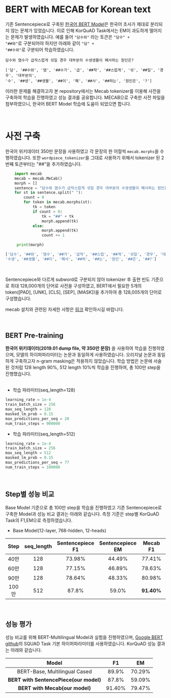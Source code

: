 # BERT with MECAB for Korean text

기존 Sentencepiece로 구축된 [한국어 BERT Model](https://github.com/yeontaek/BERT-Korean-Model)은 한국어 조사가 제대로 분리되지 않는 문제가 있었습니다. 이로 인해 KorQuAD Task에서는 EM이 과도하게 떨어지는 문제가 발생하였습니다. 예를 들어 <code>"담수와"</code> 라는 토큰은 <code>"담수" + "##와"</code>로 구분되어야 하지만 아래와 같이 <code>"담" + "##수와"</code>로 구분되어 학습하였습니다.

```
담수와 염수가 급작스럽게 섞일 경우 대부분의 수생생물이 폐사하는 원인은?

['담', '##수와', '염', '##수가', '급', '##작', '##스럽게', '섞', '##일', '경우', '대부분의',
'수', '##생', '##생물', '##이', '폐', '##사', '##하는', '원인은', '?']

```

이러한 문제를 해결하고자 본 repository에서는 Mecab tokenizer를 이용해 사전을 구축하여 학습을 진행하였고 성능 결과를 공유합니다. MECAB으로 구축한 사전 파일을 첨부하였으니, 한국어 BERT Model 학습에 도움이 되었으면 합니다.


<br>


# 사전 구축 

한국어 위키데이터 350만 문장을 사용하였고 각 문장의 한 어절씩 <code>mecab.morphs</code>을 수행하였습니다. 또한 <code>wordpiece_tokenizer</code>을 그대로 사용하기 위해서 tokenizer 된 2번째 토큰부터는 "##"을 추가하였습니다.

```python
    import mecab
    mecab = mecab.MeCab()
    morph = []
    sentence = "담수와 염수가 급작스럽게 섞일 경우 대부분의 수생생물이 폐사하는 원인은?"
    for st in sentence.split(" "):
        count = 0
        for token in mecab.morphs(st):
            tk = token
            if count > 0:
                tk = "##" + tk
                morph.append(tk)
            else:
                morph.append(tk)
                count += 1
                
     print(morph)
                
['담수', '##와', '염수', '##가', '급작', '##스럽', '##게', '섞일', '경우', '대부분', '##의',
'수생', '##생물', '##이', '폐사', '##하', '##는', '원인', '##은', '##?']
```
<br>

Sentencepiece와 다르게 subword로 구분되지 않아 tokenizer 후 출현 빈도 기준으로 최대 128,000개의 단어로 사전을 구성하였고, BERT에서 필요한 5개의 token([PAD], [UNK], [CLS], [SEP], [MASK])을 추가하여 총 128,005개의 단어로 구성했습니다.  

mecab 설치와 관련된 자세한 사항은 [링크](https://bitbucket.org/eunjeon/mecab-ko-dic/src/master/) 확인하시길 바랍니다. 

<br>


## BERT Pre-training
**한국어 위키데이터(2019.01 dump file, 약 350만 문장)** 을 사용하여 학습을 진행하였으며, 모델의 하이퍼파라미터는 논문과 동일하게 사용하였습니다. 오리지널 논문과 동일하게 구축하고자 n-gram masking은 적용하지 않았습니다. 학습 방법은 논문에 서술된 것처럼 128 length 90%, 512 length 10%씩 학습을 진행하여, 총 100만 step을 진행했습니다. 
<br>
<br>
* 학습 파라미터(seq_length=128)
```python
learning_rate = 1e-4
train_batch_size = 256 
max_seq_length = 128
masked_lm_prob = 0.15
max_predictions_per_seq = 20
num_train_steps = 900000
```   

* 학습 파라미터(seq_length=512)
```python
learning_rate = 1e-4
train_batch_size = 256 
max_seq_length = 512
masked_lm_prob = 0.15
max_predictions_per_seq = 77
num_train_steps = 100000
```   
<br>


## Step별 성능 비교
Base Model 기준으로 총 100만 step을 학습을 진행하였고 기존 Sentencepiece로 구축한 Model과 성능 비교 결과는 아래와 같습니다. 측정 기준은 step별 KorQuAD Task의 F1,EM으로 측정하였습니다.
<br>

* Base Model(12-layer, 768-hidden, 12-heads)<br>

| Step | seq_length | Sentencepiece F1 | Sentencepiece EM | Mecab F1 | Mecab EM |
|:-------:|:-------:|:-------:| :-------:| :-------:| :-------:|
| 40만 | 128 | 73.98% | 44.49% | 77.41% | 62.12% |
| 60만 | 128 | 77.15% | 46.89% | 78.63% | 63.17% |
| 90만 | 128| 78.64% | 48.33% | 80.98% | 65.25% |
| 100만 | 512 | 87.8% | 59.0% | **91.40%** | **79.47%** |



<br>


## 성능 평가 
성능 비교를 위해 BERT-Multilingual Model과 실험을 진행하였으며, [Google BERT github](https://github.com/google-research/bert)의 SQUAD Task 기본 하이퍼파라미터를 사용하였습니다. KorQuAD 성능 결과는 아래와 같습니다.

| Model | F1 | EM |
|:---:|:---:| :---:|
| BERT-Base, Multilingual Cased | 89.9% | 70.29% |
| **BERT with SentencePiece(our model)** | 87.8% | 59.09% |
| **BERT with Mecab(our model)** | 91.40% | 79.47% |


